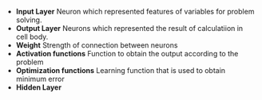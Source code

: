 - **Input Layer**
  Neuron which represented features of variables for problem solving.
- **Output Layer**
  Neurons which represented the result of calculatiion in cell body.
- **Weight**
  Strength of connection between neurons
- **Activation functions**
  Function to obtain the output according to the problem
- **Optimization functions**
  Learning function that is used to obtain minimum error
- **Hidden Layer**